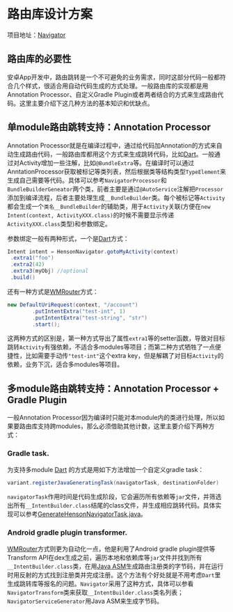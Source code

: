 # 路由库设计方案
项目地址：[Navigator](https://github.com/thiross/navigator)
## 路由库的必要性
安卓App开发中，路由跳转是一个不可避免的业务需求，同时这部分代码一般都符合几个样式，很适合用自动代码生成的方式处理。一般路由库的实现都是用Annotation Processor、自定义Gradle Plugin或者两者结合的方式来生成路由代码。这里主要介绍下这几种方法的基本知识和优缺点。

## 单module路由跳转支持：Annotation Processor
Annotation Processor就是在编译过程中，通过给代码加Annotation的方式来自动生成路由代码，一般路由库都用这个方式来生成跳转代码，比如[Dart](https://github.com/f2prateek/dart)。一般通过对Activity增加一些注解，比如`@BundleExtra`等。在编译时可以通过AnntationProcessor获取被标记等类列表，然后根据类等结构类型`TypeElement`来生成自己需要等代码。具体可以参考`NavigatorProcessor`和`BundleBuilderGeneator`两个类，前者主要是通过`@AutoService`注解把`Processor`添加到编译流程，后者主要处理生成`__BundleBuilder`类。每个被标记等`Activity`都会生成一个`类名__BundleBuilder`的辅助类，用于`Activity`关联(方便在`new Intent(context, ActivityXXX.class)`的时候不需要显示传递`ActivityXXX.class`类型)和参数绑定。

参数绑定一般有两种形式，一个是[Dart](https://github.com/f2prateek/dart)方式：
``` java
Intent intent = HensonNavigator.gotoMyActivity(context)
 .extra1("foo")
 .extra2(42)
 .extra3(myObj) //optional
 .build()
```

还有一种方式是[WMRouter](https://github.com/meituan/WMRouter)方式：
``` java
new DefaultUriRequest(context, "/account")
        .putIntentExtra("test-int", 1)
        .putIntentExtra("test-string", "str")
        .start();
```

这两种方式的区别是，第一种方式导出了属性`extra1`等的setter函数，导致对目标跳转`Activity`有强依赖，不适合多modules等项目；而第二种方式牺牲了一点便捷性，比如需要手动传`"test-int"`这个extra key，但是解耦了对目标`Activity`的依赖，业务下沉，适合多modules等项目。

## 多module路由跳转支持：Annotation Processor + Gradle Plugin
一般Annotation Processor因为编译时只能对本module内的类进行处理，所以如果要路由库支持跨modules，那么必须借助其他计数，这里主要介绍下两种方式：
### Gradle task.
为支持多module [Dart](https://github.com/f2prateek/dart) 的方式是用如下方法增加一个自定义gradle task：
``` groovy
variant.registerJavaGeneratingTask(navigatorTask, destinationFolder)
```
`navigatorTask`作用时间是代码生成阶段，它会遍历所有依赖等`jar`文件，并筛选出所有`__IntentBuilder.class`结尾的class文件，并生成相应跳转代码。具体实现可以参考[GenerateHensonNavigatorTask.java](https://github.com/f2prateek/dart/blob/master/henson-plugin/src/main/java/dart/henson/plugin/internal/GenerateHensonNavigatorTask.java)。

### Android gradle plugin transformer.
[WMRouter](https://github.com/meituan/WMRouter)方式则更为自动化一点，他是利用了Android gradle plugin提供等Transform API在dex生成之前，遍历本地和依赖库等`jar`文件并找到所有`__IntentBuilder.class`类，在用[Java ASM](https://asm.ow2.io/)生成路由注册类的字节码，并在运行时用反射的方式找到注册类并完成注册。这个方法有个好处就是不用考虑`Dart`里生成跳转库等报名的问题。`Navigator`采用了这种方式，具体可以参看`NavigatorTransform`类来获取`__IntentBuilder.class`类名列表；`NavigatorServiceGenerator`用Java ASM来生成字节码。
